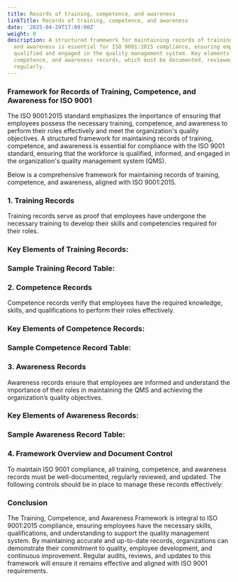 ```yaml
---
title: Records of training, competence, and awareness
linkTitle: Records of training, competence, and awareness
date: '2025-04-29T17:09:00Z'
weight: 0
description: A structured framework for maintaining records of training, competence,
  and awareness is essential for ISO 9001:2015 compliance, ensuring employees are
  qualified and engaged in the quality management system. Key elements include training,
  competence, and awareness records, which must be documented, reviewed, and updated
  regularly.
---
```



### Framework for Records of Training, Competence, and Awareness for ISO 9001

The ISO 9001:2015 standard emphasizes the importance of ensuring that employees possess the necessary training, competence, and awareness to perform their roles effectively and meet the organization's quality objectives. A structured framework for maintaining records of training, competence, and awareness is essential for compliance with the ISO 9001 standard, ensuring that the workforce is qualified, informed, and engaged in the organization's quality management system (QMS).

Below is a comprehensive framework for maintaining records of training, competence, and awareness, aligned with ISO 9001:2015.

<!-- Unsupported block type: divider -->

### 1. Training Records

Training records serve as proof that employees have undergone the necessary training to develop their skills and competencies required for their roles.

### Key Elements of Training Records:

### Sample Training Record Table:

<!-- Unsupported block type: divider -->

### 2. Competence Records

Competence records verify that employees have the required knowledge, skills, and qualifications to perform their roles effectively.

### Key Elements of Competence Records:

### Sample Competence Record Table:



<!-- Unsupported block type: divider -->

### 3. Awareness Records

Awareness records ensure that employees are informed and understand the importance of their roles in maintaining the QMS and achieving the organization’s quality objectives.

### Key Elements of Awareness Records:





### Sample Awareness Record Table:



<!-- Unsupported block type: divider -->

### 4. Framework Overview and Document Control

To maintain ISO 9001 compliance, all training, competence, and awareness records must be well-documented, regularly reviewed, and updated. The following controls should be in place to manage these records effectively:

<!-- Unsupported block type: divider -->

### Conclusion

The Training, Competence, and Awareness Framework is integral to ISO 9001:2015 compliance, ensuring employees have the necessary skills, qualifications, and understanding to support the quality management system. By maintaining accurate and up-to-date records, organizations can demonstrate their commitment to quality, employee development, and continuous improvement. Regular audits, reviews, and updates to this framework will ensure it remains effective and aligned with ISO 9001 requirements.